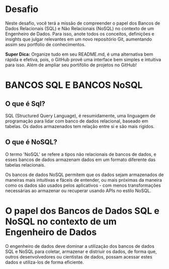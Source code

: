 # Desafio
Neste desafio, você terá a missão de compreender o papel dos Bancos de Dados Relacionais (SQL) e Não Relacionais (NoSQL) no contexto de um Engenheiro de Dados. Para isso, anote todos os conceitos, definições e insights que julgar relevantes em um novo repositório Git, aumentando assim seu portfolio de conhecimentos.

__Super Dica:__ Organize tudo em seu README.md, é uma alternativa bem rápida e efetiva, pois, o GitHub provê uma interface bem simples e intuitiva para isso. Além de ampliar seu portifólio de projetos no GitHub!

# **BANCOS SQL E BANCOS NoSQL**

## O que é Sql?
SQL (Structured Query Language), é resumidamente, uma linguagem de programação para lidar com banco de dados relacional, baseado em tabelas. Os dados armazenados tem relação entre si e são mais rigidos.

## O que é NoSQL?

O termo 'NoSQL' se refere a tipos não relacionais de bancos de dados, e esses bancos de dados armazenam dados em um formato diferente das tabelas relacionais.

Os bancos de dados NoSQL permitem que os dados sejam armazenados de maneiras mais intuitivas e fáceis de entender, ou mais próximas da maneira como os dados são usados pelos aplicativos - com menos transformações necessárias ao armazenar ou recuperar usando APIs no estilo NoSQL.

# O papel dos Bancos de Dados SQL e NoSQL no contexto de um Engenheiro de Dados

O engenheiro de dados deve dominar a utilização dos bancos de dados SQL e NoSQL para coletar, armazenar e distriuir os dados, de forma que, outros desenvolvedores ou cientistas de dados, possam acessar estes dados e utiliza-los de forma eficiente. 
